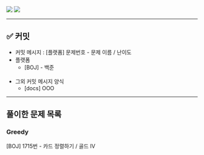 <img src="https://capsule-render.vercel.app/api?type=waving&color=auto&height=200&section=header&text=코테 대비 문제풀이&fontSize=90" />

<img src="https://img.shields.io/badge/Java-007396?style=flat&logo=OpenJDK&logoColor=white"/>

--------------
## ✅ 커밋

- 커밋 메시지 : [플랫폼] 문제번호 - 문제 이름 / 난이도
- 플랫폼
  - [BOJ] - 백준
<br/><br/>
- 그외 커밋 메시지 양식
  - [docs] OOO
--------------
## 풀이한 문제 목록
### Greedy
[BOJ] 1715번 - 카드 정렬하기 / 골드 IV
